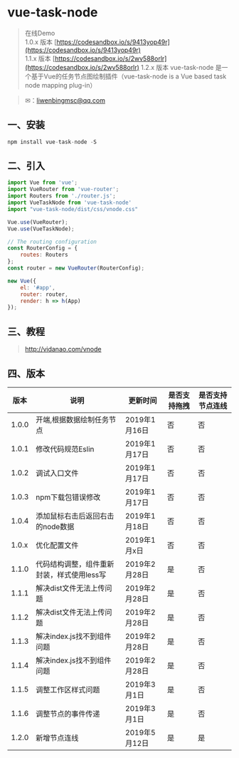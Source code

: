 # vue-task-node

>在线Demo <br>
1.0.x 版本 [https://codesandbox.io/s/9413yop49r](https://codesandbox.io/s/9413yop49r)<br>
1.1.x 版本 [https://codesandbox.io/s/2wv588orlr](https://codesandbox.io/s/2wv588orlr)
1.2.x 版本 []()
>vue-task-node 是一个基于Vue的任务节点图绘制插件（vue-task-node is a Vue based task node mapping plug-in）

>✉：liwenbingmsc@qq.com

## 一、安装
```js
npm install vue-task-node -S
```
## 二、引入
```js
import Vue from 'vue';
import VueRouter from 'vue-router';
import Routers from './router.js';
import VueTaskNode from 'vue-task-node'
import "vue-task-node/dist/css/vnode.css"

Vue.use(VueRouter);
Vue.use(VueTaskNode);

// The routing configuration
const RouterConfig = {
    routes: Routers
};
const router = new VueRouter(RouterConfig);

new Vue({
    el: '#app',
    router: router,
    render: h => h(App)
});
```
## 三、教程

> http://vidanao.com/vnode

## 四、版本
   
   版本 | 说明	| 更新时间 |是否支持拖拽 | 是否支持节点连线
   ---|---|---|---|---
   1.0.0 | 开端,根据数据绘制任务节点 | 2019年1月16日 | 否 | 否
   1.0.1 | 修改代码规范Eslin | 2019年1月17日 | 否 | 否
   1.0.2 | 调试入口文件 | 2019年1月17日 | 否 | 否
   1.0.3 | npm下载包错误修改 | 2019年1月17日 | 否 | 否
   1.0.4 | 添加鼠标右击后返回右击的node数据 | 2019年1月18日 | 否 | 否
   1.0.x | 优化配置文件 | 2019年1月x日 | 否 | 否
   1.1.0 | 代码结构调整，组件重新封装，样式使用less写 | 2019年2月28日 | 是 | 否
   1.1.1 | 解决dist文件无法上传问题 | 2019年2月28日 | 是 | 否
   1.1.2 | 解决dist文件无法上传问题 | 2019年2月28日 | 是 | 否
   1.1.3 | 解决index.js找不到组件问题 | 2019年2月28日 | 是 | 否
   1.1.4 | 解决index.js找不到组件问题 | 2019年2月28日 | 是 | 否
   1.1.5 | 调整工作区样式问题 | 2019年3月1日 | 是 | 否
   1.1.6 | 调整节点的事件传递 | 2019年3月1日 | 是 | 否
   1.2.0 | 新增节点连线 | 2019年5月12日 | 是 | 是
  
